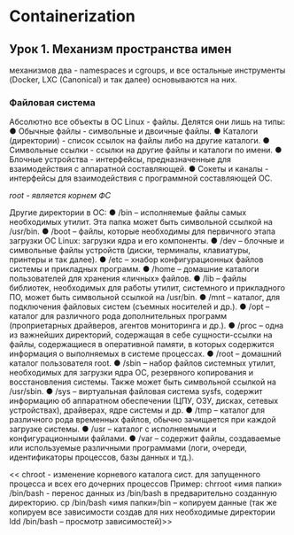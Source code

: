 # Containerization

## Урок 1. Механизм пространства имен


механизмов два - namespaces и cgroups, и все остальные инструменты (Docker, LXC (Canonical) и так далее) основываются на них.

### Файловая система
Абсолютно все объекты в ОС Linux - файлы. Делятся они лишь на типы:
● Обычные файлы - символьные и двоичные файлы.
● Каталоги (директории) - список ссылок на файлы либо на другие каталоги.
● Символьные ссылки - ссылки на другие файлы и каталоги по имени. 
● Блочные устройства - интерфейсы, предназначенные для взаимодействия с аппаратной составляющей. 
● Сокеты и каналы - интерфейсы для взаимодействия с программной составляющей ОС.

*root - является корнем ФС*

Другие директории в ОС:
● /bin –  исполняемые файлы самых необходимых утилит. Эта папка может быть символьной ссылкой на /usr/bin.
● /boot – файлы, которые необходимы для первичного этапа загрузки ОС Linux: загрузки ядра и его компоненты.
● /dev –  блочные и символьные файлы устройств (диски, терминалы, клавиатуры, принтеры и так далее).
● /etc – хнабор конфигурационных файлов системы и прикладных программ.
● /home – домашние каталоги пользователей для хранения «личных» файлов.
● /lib – файлы библиотек, необходимых для работы утилит, системного и прикладного ПО, может быть символьной ссылкой на /usr/bin.
● /mnt – каталог, для подключения файловых систем (съемных носителей и др.).
● /opt – каталог для различного рода дополнительных программ (проприетарных драйверов, агентов мониторинга и др.).
● /proc – одна из важнейших директорий, содержащая в себе сущности-ссылки на файлы, содержащиеся в оперативной памяти, в которых содержится информация о выполняемых в системе процессах.
● /root – домашний каталог пользователя root. 
● /sbin – набор файлов системных утилит, необходимых для загрузки ядра ОС, резервного копирования и восстановления системы. Также может быть символьной ссылкой на /usr/sbin.
● /sys – виртуальная файловая система sysfs, содержит информацию об аппаратном обеспечении (ЦПУ, ОЗУ, дисках, сетевых устройствах), драйверах, ядре системы и др.
● /tmp – каталог для различного рода временных файлов, обычно зачищается при каждой загрузке системы.
● /usr – каталог с исполняемыми и конфигурационными файлами.
● /var – содержит файлы, создаваемые или используемые различными программами (логи, очереди, идентификаторы процессов, базы данных и тд.).

<< chroot - изменение корневого каталога сист. для запущенного процесса и всех его дочерних процессов
Пример:
chrroot  «имя папки»  /bin/bash - перенос данных из /bin/bash в предварительно созданную директорию.
cp  /bin/bash  «имя папки»/bin – копируем данные (так же копируем все зависимости создав для них необходимые директории ldd  /bin/bash – просмотр зависимостей)>>

